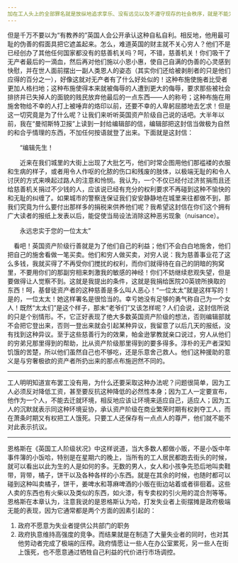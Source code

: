 ```yaml
---
加在工人头上的全部罪名就是放纵地追求享乐、没有远见以及不遵守现存的社会秩序，就是不能为了较长远的利益而牺牲眼前的享乐。但是这有什么奇怪的呢？一个付出了艰辛的劳动却只能得到极少的报酬和肉体的享乐的阶级，难道能够不盲目而贪婪地投入这些享乐中去吗？既然谁也不关心这个阶级的教育，既然他们的命运要受各式各样的偶然事件的支配，既然他们的生活朝不保夕，那末他们又有什么理由，又有什么兴趣使自己成为有远见的人，过“踏踏实实的”生活，并为了将来的享乐而牺牲眼前的享乐呢？而这种将来的享乐对于他们这些总是处在动荡不定的、毫无保障的状况中的人来说还是很不可靠的。对于一个忍受了现存社会秩序的一切害处却享受不到它的些微好处的阶级，对于一个只能受到现存社会制度敌视的阶级，难道还能要求他们尊重这个社会秩序吗？这未免太过分了！但是只要这个社会秩序存在一天，工人阶级就一天不能避开它，而如果个别的工人要起来反对这个社会秩序，那末最大的灾祸就会落到他的身上。这样，社会秩序就使得工人几乎不可能有家庭生活。在一间零乱肮脏、连做夜店都不够格、家具很坏、往往一下雨就漏水、不生火、空气不流通而且又挤满了人的房子里，是不可能有家庭乐趣的。丈夫整天出去工作，妻子和大一点的孩子也常常是这样，大家都在不同的地方，只有早晨和晚上才能碰到，另外，他们还经常受到烧酒的诱惑，——在这种情况下，家庭生活会成什么样子呢？但是工人还是离不开家庭，他必须在家里生活，这就引起了无休止的家庭纠纷和口角，不仅对夫妇两人，而且特别是对他们的孩子起着极其不良的影响。忽视一切家庭义务，特别是忽视对孩子的义务，在英国工人中是太平常了，而这主要是现代社会制度促成的。对于在这种伤风败俗的环境中——他们的父母往往就是这环境的一部分——像野草一样成长起来的孩子，还能希望他们以后成为道德高尚的人！踌躇满志的资产者对工人的要求真是太天真了！
---
```



但是千万不要以为“有教养的”英国人会公开承认这种自私自利。相反地，他用最可耻的伪善的假面具把它遮盖起来。怎么，难道英国的财主就不关心穷人？他们不是已经创办了其他任何国家都没有的慈善机关吗？呵，不错，慈善机关！你们吸干了无产者最后的一滴血，然后再对他们施以小恩小惠，使自己自满的伪善的心灵感到快慰，并在世人面前摆出一副人类恩人的姿态（其实你们还给被剥削者的只是他们应得的百分之一），好像这就对无产者有了什么好处似的！这种布施使施者比受者更加人格扫地；这种布施使得本来就被侮辱的人遭到更大的侮辱，要求那些被社会排挤并已失掉人的面貌的贱民放弃他最后的一点东西——人的称号；这种布施在用施舍物给不幸的人打上被唾弃的烙印以前，还要不幸的人卑躬屈膝地去乞求！但是这一切究竟是为了什么呢？让我们来听听英国资产阶级自己说的话吧。大半年以前，我在“曼彻斯特卫报”上读到一封给编辑部的信，编辑部把这封信当做极为自然的和合乎情理的东西，不加任何按语就登了出来。下面就是这封信：

　　“编辑先生！

　　近来在我们城里的大街上出现了大批乞丐，他们时常企图用他们那褴褛的衣服和生病的样子，或者用令人作呕的化脓的伤口和残废的肢体，以极端无耻的和令人讨厌的方式来唤起过路人的注意和怜悯。我认为，一个不仅已经付过济贫捐而且还给慈善机关捐过不少钱的人，应该说已经有充分的权利要求不再碰到这种不愉快的和无耻的纠缠了。如果城市的警察连保证我们安安静静地在城里来往都做不到，那我们究竟为什么要付出那样多的捐税来供养他们呢？我希望这封信在你们这个拥有广大读者的报纸上发表以后，能促使当局设法消除这种恶劣现象（nuisance）。

　　永远忠实于您的一位太太”


　看吧！英国资产阶级行善就是为了他们自己的利益；他们不会白白地施舍，他们把自己的施舍看做一笔买卖。他们和穷人做买卖，对穷人说：我为慈善事业花了这么多钱，我就买得了不再受你们搅扰的权利，而你们就得待在自己的阴暗的狗窝里，不要用你们的那副穷相来刺激我的敏感的神经！你们不妨继续悲观失望，但是要做得让人觉察不到。这就是我提出的条件，这就是我捐给医院20英镑所换取的东西！呵，基督徒资产者的这种慈善是多么叫人恶心！“一位太太”就是这样写的！是的，一位太太！她这样署名是很恰当的。幸亏她没有足够的勇气称自己为一个女人！既然“太太们”是这个样子，那末“老爷们”又该怎样呢？人们会说，这封信所说的只是个别情形。不，它正好表现了绝大多数英国资产阶级的想法，否则编辑部就不会把它登出来，否则一登出来就会引起某种异议，我留意了以后几天的报纸，没有找到这种异议。至于这些慈善行为的效果，帕金逊掌教就亲口说过，穷人从他们的穷弟兄那里得到的帮助，比从资产阶级那里得到的要多得多。淳朴的无产者深知饥饿的苦楚，所以他们虽然自己也不够吃，还是乐意舍己救人。他们这种援助的意义是与穷奢极欲的资产者所扔出来的那点布施迥然不同的。

---

工人明明知道宣布罢工没有用，为什么还要采取这种办法呢？问题很简单，因为工人必须反对降低工资，甚至要反抗这种降低的必然性本身；因为工人一定要宣布，他作为一个人，不能去迁就环境，相反地应该让环境来适应自己，适应人；因为工人的沉默就表示同这种环境妥协，承认资产阶级在商业繁荣时期有权剥夺工人，而在萧条时期又有权把工人饿死。只要工人还保存有一点点人的尊严，他们就不能不对此表示抗议。
  
---

恩格斯在《英国工人阶级状况》中这样说道，当大多数人都做小贩，不是小饭中年事件簿的小饭哈，特别是在星期六的晚上，当所有的工人居民都跑去街头的时候，就可以看出以此为生的人是如何的多。无数的男人，女人和小孩争先恐后地叫卖鞋带，背带，橘子，饼干以及各种各样的小东西。就是在其余的时候，也随时都可以碰到这种叫卖橘子，饼干，姜啤水和荨麻啤酒的小贩在街边站着或者徘徊着。这些人卖的东西也有火柴以及类似的东西，如火漆，有专卖权的引火用的混合剂等等。恩格斯在本章认为，注意我说的是恩格斯认为哈，打发失业者上街摆摊是政府极端无能的表现，因为它通常都是两个方面的因素引起的：

1. 政府不愿意为失业者提供公共部门的职务
2. 政府执意维持高强度的竞争。而结果就是在制造了大量失业者的同时，也对其他劳动者完成了极端的压榨。政府情愿让一些人在办公室累死，另一些人在街上饿死，也不愿意通过牺牲自己利益的代价进行市场调控。